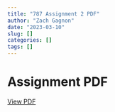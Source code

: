 ```yaml
---
title: "787 Assignment 2 PDF"
author: "Zach Gagnon"
date: "2023-03-10"
slug: []
categories: []
tags: []
---
```


# Assignment PDF

[View PDF](https://drive.google.com/file/d/1OkftW74omSQEUIzW8fTjFzFPacfBqp_T/view)
